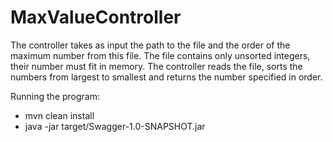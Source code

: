 # MaxValueController
The controller takes as input the path to the file and the order of the maximum number from this file.
The file contains only unsorted integers, their number must fit in memory.
The controller reads the file, sorts the numbers from largest to smallest and returns the number specified in order.

Running the program:
 - mvn clean install
 - java -jar target/Swagger-1.0-SNAPSHOT.jar
